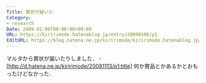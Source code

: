 ```yaml
---
Title: 賞状が届いた
Category:
- research
Date: 2009-01-06T00:00:00+09:00
URL: https://kiririmode.hatenablog.jp/entry/20090106/p1
EditURL: https://blog.hatena.ne.jp/kiririmode/kiririmode.hatenablog.jp/atom/entry/8454420450078213643
---
```



マルタから賞状が届いたりしました．
-[http://d.hatena.ne.jp/kiririmode/20081113/p1:title]
何か賞品とかあるかとおもったけどなかった．

